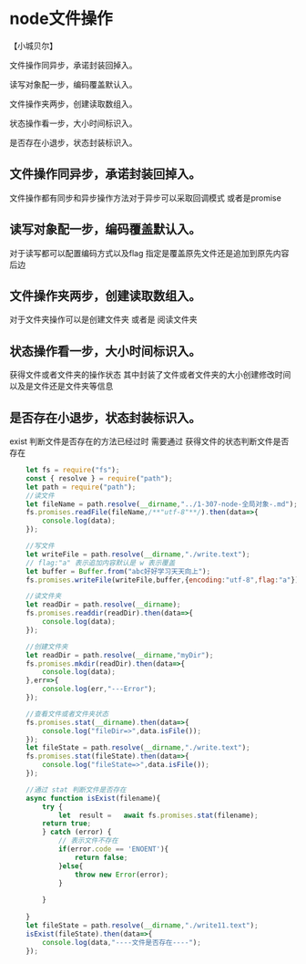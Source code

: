 # node文件操作

【小城贝尔】

文件操作同异步，承诺封装回掉入。

读写对象配一步，编码覆盖默认入。

文件操作夹两步，创建读取数组入。

状态操作看一步，大小时间标识入。

是否存在小退步，状态封装标识入。

## 文件操作同异步，承诺封装回掉入。
   文件操作都有同步和异步操作方法对于异步可以采取回调模式
   或者是promise
## 读写对象配一步，编码覆盖默认入。
   对于读写都可以配置编码方式以及flag 
   指定是覆盖原先文件还是追加到原先内容后边
## 文件操作夹两步，创建读取数组入。
   对于文件夹操作可以是创建文件夹 或者是 阅读文件夹
## 状态操作看一步，大小时间标识入。
   获得文件或者文件夹的操作状态 其中封装了文件或者文件夹的大小创建修改时间
   以及是文件还是文件夹等信息
## 是否存在小退步，状态封装标识入。
   exist 判断文件是否存在的方法已经过时 需要通过 获得文件的状态判断文件是否存在
```js
    let fs = require("fs");
    const { resolve } = require("path");
    let path = require("path");
    //读文件
    let fileName = path.resolve(__dirname,"../1-307-node-全局对象-.md");
    fs.promises.readFile(fileName,/**"utf-8"**/).then(data=>{
        console.log(data);
    });

    //写文件
    let writeFile = path.resolve(__dirname,"./write.text");
    // flag:"a" 表示追加内容默认是 w 表示覆盖
    let buffer = Buffer.from("abc好好学习天天向上");
    fs.promises.writeFile(writeFile,buffer,{encoding:"utf-8",flag:"a"});

    //读文件夹
    let readDir = path.resolve(__dirname);
    fs.promises.readdir(readDir).then(data=>{
        console.log(data);
    });

    //创建文件夹
    let readDir = path.resolve(__dirname,"myDir");
    fs.promises.mkdir(readDir).then(data=>{
        console.log(data);
    },err=>{
        console.log(err,"---Error");
    });

    //查看文件或者文件夹状态
    fs.promises.stat(__dirname).then(data=>{
        console.log("fileDir=>",data.isFile());
    });
    let fileState = path.resolve(__dirname,"./write.text");
    fs.promises.stat(fileState).then(data=>{
        console.log("fileState=>",data.isFile());
    });

    //通过 stat 判断文件是否存在
    async function isExist(filename){
        try {
            let  result =   await fs.promises.stat(filename);
        return true;
        } catch (error) {
            // 表示文件不存在
            if(error.code == 'ENOENT'){
                return false;
            }else{
                throw new Error(error);
            }
        
        }
    
    }
    let fileState = path.resolve(__dirname,"./write11.text");
    isExist(fileState).then(data=>{
        console.log(data,"----文件是否存在----");
    });

```